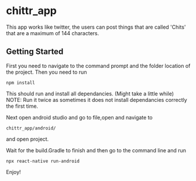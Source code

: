 # chittr_app
This app works like twitter, the users can post things that are called 'Chits' that are a maximum of 144 characters.

## Getting Started

First you need to navigate to the command prompt and the folder location of the project.
Then you need to run 
```
npm install
```
This should run and install all dependancies. (Might take a little while)
NOTE: Run it twice as sometimes it does not install dependancies correctly the first time.

Next open android studio and go to file,open and navigate to
```
chittr_app/android/
```
and open project.

Wait for the build.Gradle to finish and then go to the command line and run
```
npx react-native run-android
```
Enjoy!



